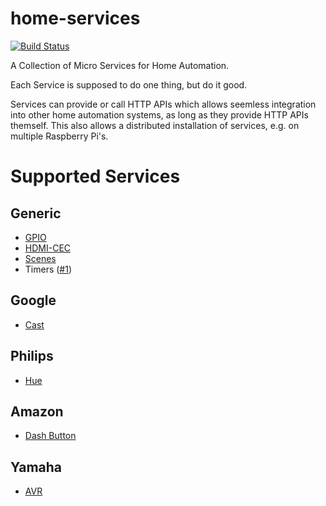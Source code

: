 # home-services
[![Build Status](https://travis-ci.org/maxjoehnk/home-services.svg?branch=master)](https://travis-ci.org/maxjoehnk/home-services)

A Collection of Micro Services for Home Automation.

Each Service is supposed to do one thing, but do it good.

Services can provide or call HTTP APIs which allows seemless integration into other home automation systems, as long as they provide HTTP APIs themself.
This also allows a distributed installation of services, e.g. on multiple Raspberry Pi's.

# Supported Services

## Generic
- [GPIO](https://github.com/maxjoehnk/home-services/tree/master/services/generic-gpio)
- [HDMI-CEC](https://github.com/maxjoehnk/home-services/tree/master/services/generic-hdmi-cec)
- [Scenes](https://github.com/maxjoehnk/home-services/tree/master/services/generic-scenes)
- Timers ([#1](https://github.com/maxjoehnk/home-services/issues/1))

## Google
- [Cast](https://github.com/maxjoehnk/home-services/tree/master/services/google-cast)

## Philips
- [Hue](https://github.com/maxjoehnk/home-services/tree/master/services/philips-hue)

## Amazon
- [Dash Button](https://github.com/maxjoehnk/home-services/tree/master/services/amazon-dash-button)

## Yamaha
- [AVR](https://github.com/maxjoehnk/home-services/tree/master/services/yamaha-avr)
